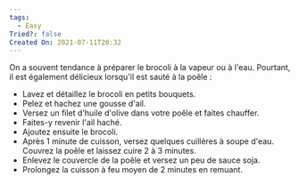 ```yaml
---
tags:
  - Easy
Tried?: false
Created On: 2021-07-11T20:32
---
```

On a souvent tendance à préparer le brocoli à la vapeur ou à l'eau. Pourtant, il est également délicieux lorsqu'il est sauté à la poêle :
- Lavez et détaillez le brocoli en petits bouquets.
- Pelez et hachez une gousse d'ail.
- Versez un filet d'huile d'olive dans votre poêle et faites chauffer.
- Faites-y revenir l'ail haché.
- Ajoutez ensuite le brocoli.
- Après 1 minute de cuisson, versez quelques cuillères à soupe d'eau. Couvrez la poêle et laissez cuire 2 à 3 minutes.
- Enlevez le couvercle de la poêle et versez un peu de sauce soja.
- Prolongez la cuisson à feu moyen de 2 minutes en remuant.